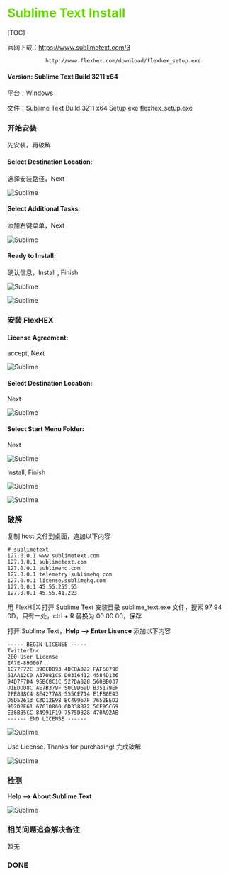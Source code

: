 # <font color=#69D600>Sublime Text Install</font>

[TOC]

官网下载：https://www.sublimetext.com/3

   				http://www.flexhex.com/download/flexhex_setup.exe

#### Version: Sublime Text Build 3211 x64

平台：Windows

文件：Sublime Text Build 3211 x64 Setup.exe    flexhex_setup.exe



### 开始安装

先安装，再破解

#### Select Destination Location:

选择安装路径，Next

![Sublime](../images/SublimeText/Sublime001.png "选择安装路径") 



#### Select Additional Tasks:

添加右键菜单，Next

![Sublime](../images/SublimeText/Sublime002.png "添加右键菜单") 



#### Ready to Install:

确认信息，Install , Finish

![Sublime](../images/SublimeText/Sublime003.png "Install") 

![Sublime](../images/SublimeText/Sublime004.png "Finish") 



### 安装 FlexHEX

#### License Agreement:

accept, Next

![Sublime](../images/SublimeText/Sublime005.png "License Agreement") 



#### Select Destination Location:

Next

![Sublime](../images/SublimeText/Sublime006.png "Select Destination Location") 



#### Select Start Menu Folder:

Next

![Sublime](../images/SublimeText/Sublime007.png "Select Start Menu Folder") 

Install, Finish

![Sublime](../images/SublimeText/Sublime008.png "Install") 

![Sublime](../images/SublimeText/Sublime009.png "Finish") 



### 破解

复制 host 文件到桌面，追加以下内容

```
# sublimetext
127.0.0.1 www.sublimetext.com
127.0.0.1 sublimetext.com
127.0.0.1 sublimehq.com
127.0.0.1 telemetry.sublimehq.com
127.0.0.1 license.sublimehq.com
127.0.0.1 45.55.255.55
127.0.0.1 45.55.41.223
```

用 FlexHEX 打开 Sublime Text 安装目录 sublime_text.exe 文件，搜索 97 94 0D，只有一处，ctrl + R 替换为 00 00 00，保存

打开 Sublime Text，**Help --> Enter Lisence** 添加以下内容

```
----- BEGIN LICENSE -----
TwitterInc
200 User License
EA7E-890007
1D77F72E 390CDD93 4DCBA022 FAF60790
61AA12C0 A37081C5 D0316412 4584D136
94D7F7D4 95BC8C1C 527DA828 560BB037
D1EDDD8C AE7B379F 50C9D69D B35179EF
2FE898C4 8E4277A8 555CE714 E1FB0E43
D5D52613 C3D12E98 BC49967F 7652EED2
9D2D2E61 67610860 6D338B72 5CF95C69
E36B85CC 84991F19 7575D828 470A92AB
------ END LICENSE ------
```

![Sublime](../images/SublimeText/Sublime010.png "Use License") 

Use License. Thanks for purchasing! 完成破解

![Sublime](../images/SublimeText/Sublime011.png "Thanks for purchasing!") 



### 检测
**Help --> About Sublime Text**

![Sublime](../images/SublimeText/Sublime012.png "About Sublime Text") 



### 相关问题追查解决备注
暂无



### DONE



